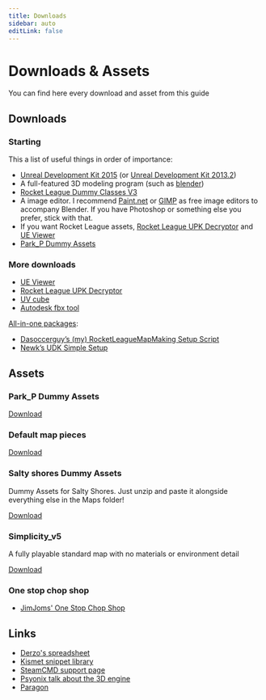 ```yaml
---
title: Downloads
sidebar: auto
editLink: false
---
```

# Downloads & Assets

You can find here every download and asset from this guide

## Downloads

### Starting

This a list of useful things in order of importance:

* [Unreal Development Kit 2015](https://drive.google.com/uc?id=1z9C3t6nKW1utWilVshODxyGcucxuzbOW&export=download) (or [Unreal Development Kit 2013.2](https://drive.google.com/open?id=1IBLYxCDxIgRtMS7V9SizeY_FpHhWEHxo))
* A full-featured 3D modeling program (such as [blender](https://www.blender.org/))
* [Rocket League Dummy Classes V3](https://github.com/ardivee/RL-Dummy-Classes-v3)
* A image editor. I recommend [Paint.net](http://www.getpaint.net/download.html#download) or [GIMP](https://www.gimp.org/downloads/) as free image editors to accompany Blender. If you have Photoshop or something else you prefer, stick with that.
* If you want Rocket League assets, [Rocket League UPK Decryptor](./downloads.html#more-downloads) and [UE Viewer](./downloads.html#more-downloads)
* [Park_P Dummy Assets](./downloads.html#park-p-dummy-assets)


### More downloads
* [UE Viewer](http://www.gildor.org/en/projects/umodel#files)
* [Rocket League UPK Decryptor](https://www.reddit.com/r/RocketLeague/comments/3v9d10/rocket_league_upk_decryptor_datamined_car_hitbox/?st=iti85t6x&sh=ad0687b1)
* [UV cube](https://drive.google.com/file/d/1sS6KkDMfkzkhJfuBMicUa56FpdiDXvO-/view)
* [Autodesk fbx tool](https://www.autodesk.com/developer-network/platform-technologies/fbx-converter-archives)

[All-in-one packages](../essential/03_installing.html#all-in-one-packages):
* [Dasoccerguy’s (my) RocketLeagueMapMaking Setup Script](https://github.com/Dasoccerguy/RocketLeagueMapMaking)
* [Newk’s UDK Simple Setup](https://rocketleaguemods.com/mods/udk-2015-simple-setup/)

## Assets

### Park_P Dummy Assets

[Download](https://drive.google.com/open?id=1rpQzqHgoRgpOBSHEpeDwvRtG3sYUXacl)

### Default map pieces

[Download](https://drive.google.com/file/d/1_SRltyPZXlqwuA4s2rHA5H8GgMOiSqk-/view?usp=sharing)

### Salty shores Dummy Assets

Dummy Assets for Salty Shores. Just unzip and paste it alongside everything else in the Maps folder!

<a href="" download>Download</a>

### Simplicity_v5 
A fully playable standard map with no materials or environment detail

<a href="" download>Download</a>

### One stop chop shop

* [JimJoms' One Stop Chop Shop](https://drive.google.com/drive/folders/0B1VfmKjZuD8OYVlURld3ZFhTRk0)

## Links

* [Derzo's spreadsheet](https://docs.google.com/spreadsheets/d/1KLs5r_sUn3W6rLrw_xQJbEK-LOmxCiBRfo9_XI79Kng)
* [Kismet snippet library](https://github.com/RocketLeagueMapmaking/Kismet)
* [SteamCMD support page](https://developer.valvesoftware.com/wiki/SteamCMD)
* [Psyonix talk about the 3D engine](https://www.youtube.com/watch?v=ueEmiDM94IE)
* [Paragon](https://www.unrealengine.com/en-US/paragon)